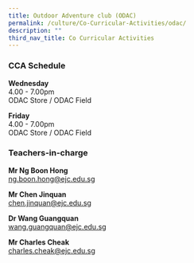 ```yaml
---
title: Outdoor Adventure club (ODAC)
permalink: /culture/Co-Curricular-Activities/odac/
description: ""
third_nav_title: Co Curricular Activities
---
```

### CCA Schedule

**Wednesday**  
4.00 - 7.00pm  
ODAC Store / ODAC Field

**Friday**  
4.00 - 7.00pm  
ODAC Store / ODAC Field

### Teachers-in-charge

**Mr Ng Boon Hong**  
[ng.boon.hong@ejc.edu.sg](mailto:ng.boon.hong@ejc.edu.sg)

**Mr Chen Jinquan**  
[chen.jinquan@ejc.edu.sg](mailto:chen.jinquan@ejc.edu.sg)

**Dr Wang Guangquan**   
[wang.guangquan@ejc.edu.sg](mailto:wang.guangquan@ejc.edu.sg)

**Mr Charles Cheak**  
[charles.cheak@ejc.edu.sg](mailto:charles.cheak@ejc.edu.sg)